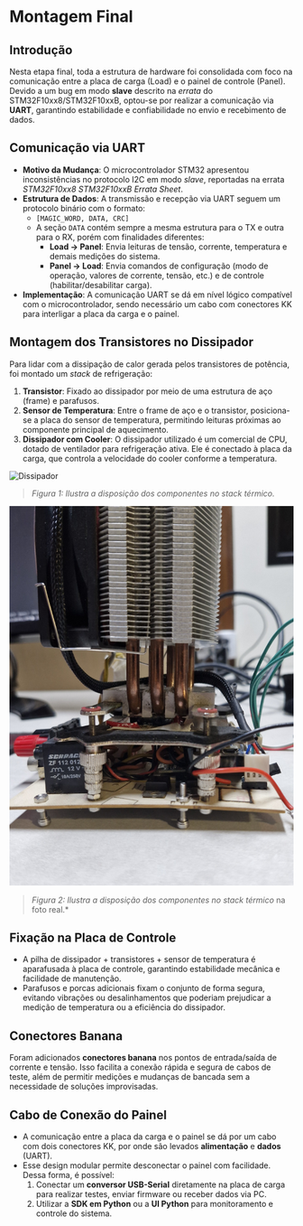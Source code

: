 # Montagem Final

## Introdução
Nesta etapa final, toda a estrutura de hardware foi consolidada com foco na comunicação entre a placa de carga (Load) e o painel de controle (Panel). Devido a um bug em modo **slave** descrito na *errata* do STM32F10xx8/STM32F10xxB, optou-se por realizar a comunicação via **UART**, garantindo estabilidade e confiabilidade no envio e recebimento de dados.

## Comunicação via UART
- **Motivo da Mudança**: O microcontrolador STM32 apresentou inconsistências no protocolo I2C em modo *slave*, reportadas na errata *STM32F10xx8 STM32F10xxB Errata Sheet*.
- **Estrutura de Dados**: A transmissão e recepção via UART seguem um protocolo binário com o formato:
  - `[MAGIC_WORD, DATA, CRC]`
  - A seção `DATA` contém sempre a mesma estrutura para o TX e outra para o RX, porém com finalidades diferentes:
    - **Load -> Panel**: Envia leituras de tensão, corrente, temperatura e demais medições do sistema.
    - **Panel -> Load**: Envia comandos de configuração (modo de operação, valores de corrente, tensão, etc.) e de controle (habilitar/desabilitar carga).
- **Implementação**: A comunicação UART se dá em nível lógico compatível com o microcontrolador, sendo necessário um cabo com conectores KK para interligar a placa da carga e o painel.

## Montagem dos Transistores no Dissipador
Para lidar com a dissipação de calor gerada pelos transistores de potência, foi montado um *stack* de refrigeração:
1. **Transistor**: Fixado ao dissipador por meio de uma estrutura de aço (frame) e parafusos.
2. **Sensor de Temperatura**: Entre o frame de aço e o transistor, posiciona-se a placa do sensor de temperatura, permitindo leituras próximas ao componente principal de aquecimento.
3. **Dissipador com Cooler**: O dissipador utilizado é um comercial de CPU, dotado de ventilador para refrigeração ativa. Ele é conectado à placa da carga, que controla a velocidade do cooler conforme a temperatura.

![Dissipador](./assets/load-thermal-stack.drawio.svg)
> *Figura 1: Ilustra a disposição dos componentes no *stack* térmico.*

![Dissipador Real](./assets/load-lateral-view.jpg)
> *Figura 2: Ilustra a disposição dos componentes no *stack* térmico* na foto real.*

## Fixação na Placa de Controle
- A pilha de dissipador + transistores + sensor de temperatura é aparafusada à placa de controle, garantindo estabilidade mecânica e facilidade de manutenção.
- Parafusos e porcas adicionais fixam o conjunto de forma segura, evitando vibrações ou desalinhamentos que poderiam prejudicar a medição de temperatura ou a eficiência do dissipador.

## Conectores Banana
Foram adicionados **conectores banana** nos pontos de entrada/saída de corrente e tensão. Isso facilita a conexão rápida e segura de cabos de teste, além de permitir medições e mudanças de bancada sem a necessidade de soluções improvisadas.

## Cabo de Conexão do Painel
- A comunicação entre a placa da carga e o painel se dá por um cabo com dois conectores KK, por onde são levados **alimentação** e **dados** (UART).
- Esse design modular permite desconectar o painel com facilidade. Dessa forma, é possível:
  1. Conectar um **conversor USB-Serial** diretamente na placa de carga para realizar testes, enviar firmware ou receber dados via PC.
  2. Utilizar a **SDK em Python** ou a **UI Python** para monitoramento e controle do sistema.